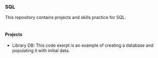 ### SQL

This repository contains projects and skills practice for SQL.

# #

#### Projects

- Library DB: This code exerpt is an example of creating a database and populating it with initial data.
